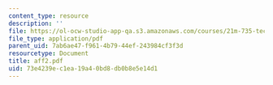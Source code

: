 ```yaml
---
content_type: resource
description: ''
file: https://ol-ocw-studio-app-qa.s3.amazonaws.com/courses/21m-735-technical-design-scenery-mechanisms-and-special-effects-spring-2004/73e4239ec1ea19a40bd8db0b8e5e14d1_aff2.pdf
file_type: application/pdf
parent_uid: 7ab6ae47-f961-4b79-44ef-243984cf3f3d
resourcetype: Document
title: aff2.pdf
uid: 73e4239e-c1ea-19a4-0bd8-db0b8e5e14d1
---
```


